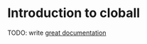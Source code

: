 # Introduction to cloball

TODO: write [great documentation](http://jacobian.org/writing/great-documentation/what-to-write/)

